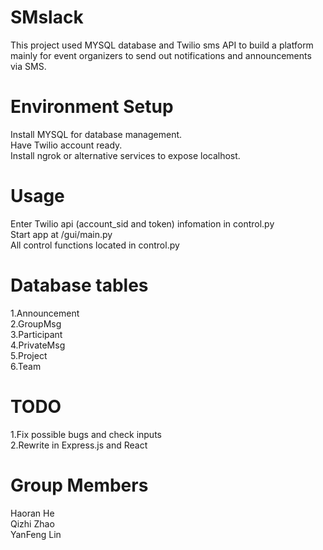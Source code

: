 # SMslack
This project used MYSQL database and Twilio sms API to build a platform mainly for event organizers to send out notifications and announcements via SMS.

# Environment Setup
Install MYSQL for database management.<br />
Have Twilio account ready.<br />
Install ngrok or alternative services to expose localhost.<br />

# Usage
Enter Twilio api (account_sid and token) infomation in control.py<br />
Start app at /gui/main.py<br />
All control functions located in control.py<br />

# Database tables
1.Announcement<br />
2.GroupMsg<br />
3.Participant<br />
4.PrivateMsg<br />
5.Project<br />
6.Team<br />

# TODO
1.Fix possible bugs and check inputs<br />
2.Rewrite in Express.js and React<br />

# Group Members
Haoran He<br />
Qizhi Zhao<br />
YanFeng Lin<br />
